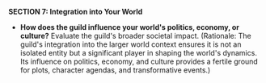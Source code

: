 **SECTION 7: Integration into Your World**
- **How does the guild influence your world's politics, economy, or culture?** Evaluate the guild's broader societal impact. (Rationale: The guild's integration into the larger world context ensures it is not an isolated entity but a significant player in shaping the world's dynamics. Its influence on politics, economy, and culture provides a fertile ground for plots, character agendas, and transformative events.)